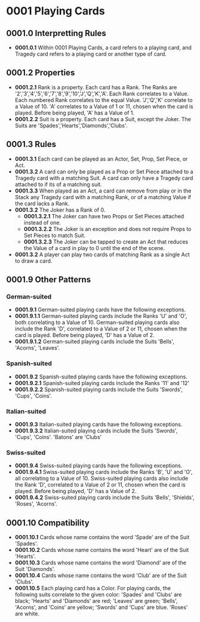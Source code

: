 # 0001 Playing Cards

## 0001.0 Interpretting Rules
* **0001.0.1** Within 0001 Playing Cards, a card refers to a playing card, and Tragedy card refers to a playing card or another type of card. 

## 0001.2 Properties
* **0001.2.1** Rank is a property.  Each card has a Rank.  The Ranks are '2','3','4','5','6','7','8','9','10','J','Q','K','A'.  Each Rank correlates to a Value.  Each numbered Rank correlates to the equal Value.  'J','Q','K' correlate to a Value of 10.  'A' correlates to a Value of 1 or 11, chosen when the card is played.  Before being played, 'A' has a Value of 1.
* **0001.2.2** Suit is a property.  Each card has a Suit, except the Joker.  The Suits are 'Spades','Hearts','Diamonds','Clubs'.

## 0001.3 Rules
* **0001.3.1** Each card can be played as an Actor, Set, Prop, Set Piece, or Act.
* **0001.3.2** A card can only be played as a Prop or Set Piece attached to a Tragedy card with a matching Suit.  A card can only have a Tragedy card attached to if its of a matching suit.
* **0001.3.3** When played as an Act, a card can remove from play or in the Stack any Tragedy card with a matching Rank, or of a matching Value if the card lacks a Rank.
* **0001.3.2** The Joker has a Rank of 0.  
    * **0001.3.2.1** The Joker can have two Props or Set Pieces attached instead of one.  
    * **0001.3.2.2** The Joker is an exception and does not require Props to Set Pieces to match Suit.
    * **0001.3.2.3** The Joker can be tapped to create an Act that reduces the Value of a card in play to 0 until the end of the scene.
* **0001.3.2** A player can play two cards of matching Rank as a single Act to draw a card.

## 0001.9 Other Patterns
### German-suited
* **0001.9.1** German-suited playing cards have the following exceptions.
* **0001.9.1.1** German-suited playing cards include the Ranks 'U' and 'O', both correlating to a Value of 10. German-suited playing cards also include the Rank 'D', correlated to a Value of 2 or 11, chosen when the card is played.  Before being played, 'D' has a Value of 2.
* **0001.9.1.2** German-suited playing cards include the Suits 'Bells', 'Acorns', 'Leaves'.
### Spanish-suited
* **0001.9.2** Spanish-suited playing cards have the following exceptions.
* **0001.9.2.1** Spanish-suited playing cards include the Ranks '11' and '12'
* **0001.9.2.2** Spanish-suited playing cards include the Suits 'Swords', 'Cups', 'Coins'.
### Italian-suited
* **0001.9.3** Italian-suited playing cards have the following exceptions.
* **0001.9.3.2** Italian-suited playing cards include the Suits 'Swords', 'Cups', 'Coins'.  'Batons' are 'Clubs'
### Swiss-suited
* **0001.9.4** Swiss-suited playing cards have the following exceptions.
* **0001.9.4.1** Swiss-suited playing cards include the Ranks 'B', 'U' and 'O', all correlating to a Value of 10.  Swiss-suited playing cards also include the Rank 'D', correlated to a Value of 2 or 11, chosen when the card is played.  Before being played, 'D' has a Value of 2.
* **0001.9.4.2** Swiss-suited playing cards include the Suits 'Bells', 'Shields', 'Roses', 'Acorns'.

## 0001.10 Compatibility
* **0001.10.1** Cards whose name contains the word 'Spade' are of the Suit 'Spades'.
* **0001.10.2** Cards whose name contains the word 'Heart' are of the Suit 'Hearts'.
* **0001.10.3** Cards whose name contains the word 'Diamond' are of the Suit 'Diamonds'.
* **0001.10.4** Cards whose name contains the word 'Club' are of the Suit 'Clubs'.
* **0001.10.5** Each playing card has a Color.  For playing cards, the following suits correlate to the given color: 'Spades' and 'Clubs' are black; 'Hearts' and 'Diamonds' are red; 'Leaves' are green; 'Bells', 'Acorns', and 'Coins' are yellow; 'Swords' and 'Cups' are blue.  'Roses' are white.